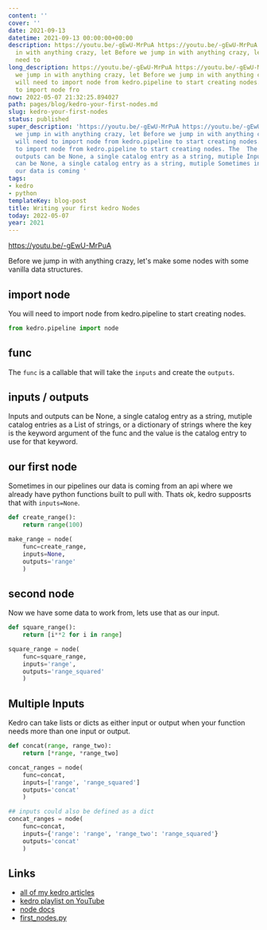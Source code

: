 ```yaml
---
content: ''
cover: ''
date: 2021-09-13
datetime: 2021-09-13 00:00:00+00:00
description: https://youtu.be/-gEwU-MrPuA https://youtu.be/-gEwU-MrPuA Before we jump
  in with anything crazy, let Before we jump in with anything crazy, let You will
  need to
long_description: https://youtu.be/-gEwU-MrPuA https://youtu.be/-gEwU-MrPuA Before
  we jump in with anything crazy, let Before we jump in with anything crazy, let You
  will need to import node from kedro.pipeline to start creating nodes. You will need
  to import node fro
now: 2022-05-07 21:32:25.894027
path: pages/blog/kedro-your-first-nodes.md
slug: kedro-your-first-nodes
status: published
super_description: 'https://youtu.be/-gEwU-MrPuA https://youtu.be/-gEwU-MrPuA Before
  we jump in with anything crazy, let Before we jump in with anything crazy, let You
  will need to import node from kedro.pipeline to start creating nodes. You will need
  to import node from kedro.pipeline to start creating nodes. The  The  Inputs and
  outputs can be None, a single catalog entry as a string, mutiple Inputs and outputs
  can be None, a single catalog entry as a string, mutiple Sometimes in our pipelines
  our data is coming '
tags:
- kedro
- python
templateKey: blog-post
title: Writing your first kedro Nodes
today: 2022-05-07
year: 2021
---
```


https://youtu.be/-gEwU-MrPuA

Before we jump in with anything crazy, let's make some nodes with some vanilla
data structures.

## import node

You will need to import node from kedro.pipeline to start creating nodes.

``` python
from kedro.pipeline import node
```

## func

The `func` is a callable that will take the `inputs` and create the `outputs`.

## inputs / outputs

Inputs and outputs can be None, a single catalog entry as a string, mutiple
catalog entries as a List of strings, or a dictionary of strings where the key
is the keyword argument of the func and the value is the catalog entry to use
for that keyword.

## our first node

Sometimes in our pipelines our data is coming from an api where we already have
python functions built to pull with.  Thats ok, kedro supposrts that with
`inputs=None`.

``` python
def create_range():
    return range(100)

make_range = node(
    func=create_range,
    inputs=None,
    outputs='range'
    )
```

## second node

Now we have some data to work from, lets use that as our input.

``` python
def square_range():
    return [i**2 for i in range]

square_range = node(
    func=square_range,
    inputs='range',
    outputs='range_squared'
    )
```

## Multiple Inputs

Kedro can take lists or dicts as either input or output when your function
needs more than one input or output.


``` python
def concat(range, range_two):
    return [*range, *range_two]

concat_ranges = node(
    func=concat,
    inputs=['range', 'range_squared']
    outputs='concat'
    )

## inputs could also be defined as a dict
concat_ranges = node(
    func=concat,
    inputs={'range': 'range', 'range_two': 'range_squared'}
    outputs='concat'
    )
```

## Links

* [all of my kedro articles](https://waylonwalker.com/kedro/)
* [kedro playlist on YouTube](https://www.youtube.com/watch?v=bw5_FWDVRpU&list=PLTRNG6WIHETCoPt5gAKYSH_HCZvE_r41n)
* [node docs](https://kedro.readthedocs.io/en/stable/kedro.pipeline.node.html)
* [first_nodes.py](https://gist.github.com/WaylonWalker/347b32c6ae7b799d1e0853c3811a98de)